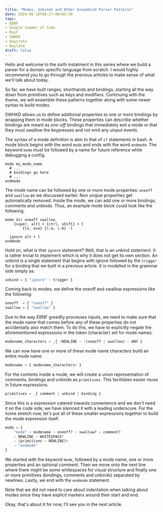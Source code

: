 ```yaml
---
title: "Modes, Unbinds and Other Ensembled Parser Patterns"
date: 2024-06-10T08:27:06+05:30
tags:
- EBNF
- Google Summer of Code
- Rust
- SWHKD
- Waycrate
- Wayland
draft: false
---
```


Hello and welcome to the sixth instalment in this series where we build a parser
for a domain specific language from scratch. I would highly recommend you to go
through the previous articles to make sense of what we'll talk about today.

So far, we have built ranges, shorthands and bindings, starting all the way down
from primitives such as keys and modifiers. Continuing with the theme, we will
ensemble these patterns together along with some newer syntax to build modes.

SWHKD allows us to define additional properties to one or more bindings
by wrapping them in mode blocks. These properties can describe whether
bindings are meant as _one-off_ bindings that immediately exit a mode
or that they must _swallow_ the keypresses and not emit any uinput events.

The syntax of a mode definition is akin to that of `if` statements in bash.
A mode block begins with the word `mode` and ends with the word `endmode`.
The keyword `mode` must be followed by a name for future reference
while debugging a config.

```
mode my_mode_name
  # ...
  # bindings go here
  # ...
endmode
```

The mode name can be followed by one or more mode properties: `oneoff` and
`swallow` as we discussed earlier. Non unqiue properties get automatically
removed. Inside the mode, we can add one or more bindings, comments and unbinds.
Thus, an example mode block could look like the following:

```
mode dir oneoff swallow
	{super, alt} + {ctrl, shift} + l
		{ls, exa} {\-a, \-A} -l

  ignore alt + l
endmode
```

Hold on, what is that `ignore` statement? Well, that is an unbind statement.
It is rather trivial to implement which is why it does not get its own section.
An unbind is a single statement that begins with ignore followed by the `trigger`
for a binding that we built in a previous article. It is modelled in the grammar
side simply as:

```python
unbind = { "ignore" ~ trigger }
```

Coming back to modes, we define the oneoff and swallow expressions like the following:

```python
oneoff  = { "oneoff" }
swallow = { "swallow" }
```

Due to the way EBNF greedily processes inputs, we need to make sure that the mode name
that comes before any of these properties do not accidentally also match them. To do this,
we have to explicitly negate the aforementioned expressions in the token (character) set for mode
names.

```python
modename_characters = _{ !NEWLINE ~ !(oneoff | swallow) ~ ANY }
```

We can now have one or more of these mode name characters build an entire mode name.

```python
modename = { modename_characters+ }
```

For the contents inside a mode, we will create a union representation of comments, bindings
and unbinds as `primitives`. This facilitates easier reuse in future expressions.

```python
primitives = _{ comment | unbind | binding }
```

Since this is a expression catered towards convenience and we don't need it on
the code side, we have silenced it with a leading underscore. For the home stretch now,
let's put all of these smaller expressions together to build the mode expression itself.

```python
mode = {
	"mode" ~ modename ~ oneoff? ~ swallow? ~ comment?
	~ NEWLINE ~ WHITESPACE*
	~ (primitives ~ NEWLINE)+
	~ "endmode"
}
```

We started with the keyword `mode`, followed by a mode name, one or more properties and an optional comment.
Then we move onto the next line where there might be some whitespaces for visual structure and finally one or
more primitives (bindings, comments and unbinds) separated by newlines. Lastly, we end with the `endmode`
statement.

Note that we did not need to care about indentation when talking about modes since they have explicit markers
around their start and end.

Okay, that's about it for now, I'll see you in the next article.
